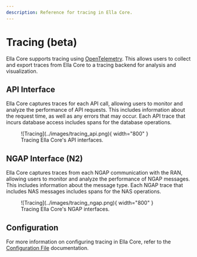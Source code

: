 ```yaml
---
description: Reference for tracing in Ella Core.
---
```


# Tracing (beta)

Ella Core supports tracing using [OpenTelemetry](https://opentelemetry.io/). This allows users to collect and export traces from Ella Core to a tracing backend for analysis and visualization.

## API Interface

Ella Core captures traces for each API call, allowing users to monitor and analyze the performance of API requests. This includes information about the request time, as well as any errors that may occur. Each API trace that incurs database access includes spans for the database operations.

<figure markdown="span">
  ![Tracing](../images/tracing_api.png){ width="800" }
  <figcaption>Tracing Ella Core's API interfaces.</figcaption>
</figure>

## NGAP Interface (N2)

Ella Core captures traces from each NGAP communication with the RAN, allowing users to monitor and analyze the performance of NGAP messages. This includes information about the message type. Each NGAP trace that includes NAS messages includes spans for the NAS operations.

<figure markdown="span">
  ![Tracing](../images/tracing_ngap.png){ width="800" }
  <figcaption>Tracing Ella Core's NGAP interfaces.</figcaption>
</figure>

## Configuration

For more information on configuring tracing in Ella Core, refer to the [Configuration File](config_file.md) documentation.

